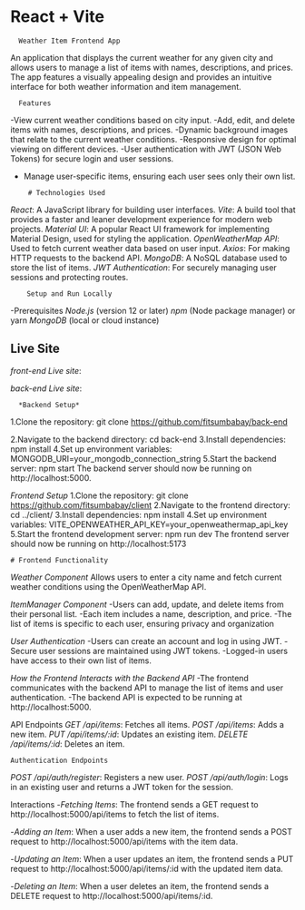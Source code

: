 # React + Vite


      Weather Item Frontend App
An application that displays the current weather for any given city and allows users to manage a list of items with names, descriptions, and prices. The app features a visually appealing design and provides an intuitive interface for both weather information and item management.

      Features
-View current weather conditions based on city input.
-Add, edit, and delete items with names, descriptions, and prices.
-Dynamic background images that relate to the current weather conditions.
-Responsive design for optimal viewing on different devices.
-User authentication with JWT (JSON Web Tokens) for secure login and user sessions.
- Manage user-specific items, ensuring each user sees only their own list.


       # Technologies Used
*React*: A JavaScript library for building user interfaces.
*Vite*: A build tool that provides a faster and leaner development experience for modern web projects.
*Material UI*: A popular React UI framework for implementing Material Design, used for styling the application.
*OpenWeatherMap API*: Used to fetch current weather data based on user input.
*Axios*: For making HTTP requests to the backend API.
*MongoDB*: A NoSQL database used to store the list of items.
*JWT Authentication*: For securely managing user sessions and protecting routes.

        Setup and Run Locally
   -Prerequisites
*Node.js* (version 12 or later)
*npm* (Node package manager) or yarn
*MongoDB* (local or cloud instance)

 ## Live Site
 *front-end Live site*:

 *back-end Live site*:


      *Backend Setup*
1.Clone the repository:
   git clone https://github.com/fitsumbabay/back-end

2.Navigate to the backend directory:
   cd back-end
3.Install dependencies:
   npm install
4.Set up environment variables:
   MONGODB_URI=your_mongodb_connection_string
5.Start the backend server:
   npm start
  The backend server should now be running on http://localhost:5000.


  
   *Frontend Setup*
1.Clone the repository:
   git clone https://github.com/fitsumbabay/client
2.Navigate to the frontend directory:
  cd ../client/
3.Install dependencies:
  npm install
4.Set up environment variables:
  VITE_OPENWEATHER_API_KEY=your_openweathermap_api_key
5.Start the frontend development server:
  npm run dev
  The frontend server should now be running on http://localhost:5173


    # Frontend Functionality
*Weather Component*
Allows users to enter a city name and fetch current weather conditions using the OpenWeatherMap API.

*ItemManager Component*
-Users can add, update, and delete items from their personal list.
-Each item includes a name, description, and price.
-The list of items is specific to each user, ensuring privacy and organization

*User Authentication*
-Users can create an account and log in using JWT.
-Secure user sessions are maintained using JWT tokens.
-Logged-in users have access to their own list of items.

*How the Frontend Interacts with the Backend API*
 -The frontend communicates with the backend API to manage the list of items and user authentication.
 -The backend API is expected to be running at http://localhost:5000.


  API Endpoints
*GET /api/items*: Fetches all items.
*POST /api/items*: Adds a new item.
*PUT /api/items/:id*: Updates an existing item.
*DELETE /api/items/:id*: Deletes an item.

    Authentication Endpoints
*POST /api/auth/register*: Registers a new user.
*POST /api/auth/login*: Logs in an existing user and returns a JWT token for the session.

 Interactions
-*Fetching Items*: The frontend sends a GET request to http://localhost:5000/api/items to fetch the list of items.

-*Adding an Item*: When a user adds a new item, the frontend sends a POST request to http://localhost:5000/api/items with the item data.

-*Updating an Item*: When a user updates an item, the frontend sends a PUT request to http://localhost:5000/api/items/:id with the updated item data.

-*Deleting an Item*: When a user deletes an item, the frontend sends a DELETE request to http://localhost:5000/api/items/:id.